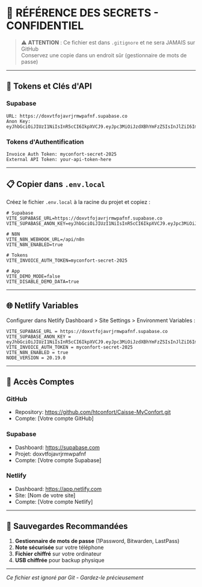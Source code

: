 # 🔐 RÉFÉRENCE DES SECRETS - CONFIDENTIEL

> ⚠️ **ATTENTION** : Ce fichier est dans `.gitignore` et ne sera JAMAIS sur GitHub  
> Conservez une copie dans un endroit sûr (gestionnaire de mots de passe)

---

## 🔑 Tokens et Clés d'API

### **Supabase**
```
URL: https://doxvtfojavrjrmwpafnf.supabase.co
Anon Key: eyJhbGciOiJIUzI1NiIsInR5cCI6IkpXVCJ9.eyJpc3MiOiJzdXBhYmFzZSIsInJlZiI6ImRveHZ0Zm9qYXZyanJtd3BhZm5mIiwicm9sZSI6ImFub24iLCJpYXQiOjE3NTQ4MDkzODMsImV4cCI6MjA3MDM4NTM4M30.P_Idhpdp8m53VeIV9vOuSMbbQLaaSVUuhxPUto03ZZ0
```

### **Tokens d'Authentification**
```
Invoice Auth Token: myconfort-secret-2025
External API Token: your-api-token-here
```

---

## 📋 Copier dans `.env.local`

Créez le fichier `.env.local` à la racine du projet et copiez :

```env
# Supabase
VITE_SUPABASE_URL=https://doxvtfojavrjrmwpafnf.supabase.co
VITE_SUPABASE_ANON_KEY=eyJhbGciOiJIUzI1NiIsInR5cCI6IkpXVCJ9.eyJpc3MiOiJzdXBhYmFzZSIsInJlZiI6ImRveHZ0Zm9qYXZyanJtd3BhZm5mIiwicm9sZSI6ImFub24iLCJpYXQiOjE3NTQ4MDkzODMsImV4cCI6MjA3MDM4NTM4M30.P_Idhpdp8m53VeIV9vOuSMbbQLaaSVUuhxPUto03ZZ0

# N8N
VITE_N8N_WEBHOOK_URL=/api/n8n
VITE_N8N_ENABLED=true

# Tokens
VITE_INVOICE_AUTH_TOKEN=myconfort-secret-2025

# App
VITE_DEMO_MODE=false
VITE_DISABLE_DEMO_DATA=true
```

---

## 🌐 Netlify Variables

Configurer dans Netlify Dashboard > Site Settings > Environment Variables :

```
VITE_SUPABASE_URL = https://doxvtfojavrjrmwpafnf.supabase.co
VITE_SUPABASE_ANON_KEY = eyJhbGciOiJIUzI1NiIsInR5cCI6IkpXVCJ9.eyJpc3MiOiJzdXBhYmFzZSIsInJlZiI6ImRveHZ0Zm9qYXZyanJtd3BhZm5mIiwicm9sZSI6ImFub24iLCJpYXQiOjE3NTQ4MDkzODMsImV4cCI6MjA3MDM4NTM4M30.P_Idhpdp8m53VeIV9vOuSMbbQLaaSVUuhxPUto03ZZ0
VITE_INVOICE_AUTH_TOKEN = myconfort-secret-2025
VITE_N8N_ENABLED = true
NODE_VERSION = 20.19.0
```

---

## 📱 Accès Comptes

### **GitHub**
- Repository: https://github.com/htconfort/Caisse-MyConfort.git
- Compte: [Votre compte GitHub]

### **Supabase**
- Dashboard: https://supabase.com
- Projet: doxvtfojavrjrmwpafnf
- Compte: [Votre compte Supabase]

### **Netlify**
- Dashboard: https://app.netlify.com
- Site: [Nom de votre site]
- Compte: [Votre compte Netlify]

---

## 🔐 Sauvegardes Recommandées

1. **Gestionnaire de mots de passe** (1Password, Bitwarden, LastPass)
2. **Note sécurisée** sur votre téléphone
3. **Fichier chiffré** sur votre ordinateur
4. **USB chiffrée** pour backup physique

---

*Ce fichier est ignoré par Git - Gardez-le précieusement*

